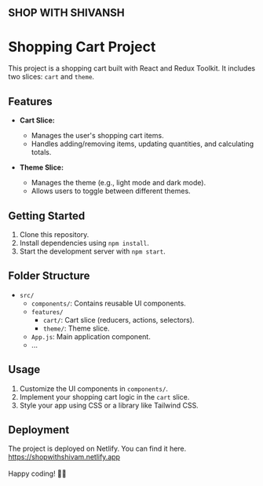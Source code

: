 ## SHOP WITH SHIVANSH
# Shopping Cart Project

This project is a shopping cart built with React and Redux Toolkit. It includes two slices: `cart` and `theme`.

## Features

- **Cart Slice:**
  - Manages the user's shopping cart items.
  - Handles adding/removing items, updating quantities, and calculating totals.

- **Theme Slice:**
  - Manages the theme (e.g., light mode and dark mode).
  - Allows users to toggle between different themes.

## Getting Started

1. Clone this repository.
2. Install dependencies using `npm install`.
3. Start the development server with `npm start`.

## Folder Structure

- `src/`
  - `components/`: Contains reusable UI components.
  - `features/`
    - `cart/`: Cart slice (reducers, actions, selectors).
    - `theme/`: Theme slice.
  - `App.js`: Main application component.
  - ...

## Usage

1. Customize the UI components in `components/`.
2. Implement your shopping cart logic in the `cart` slice.
3. Style your app using CSS or a library like Tailwind CSS.

## Deployment

The project is deployed on Netlify. You can find it here.<br>
https://shopwithshivam.netlify.app <br><br>
 Happy coding! 🛒🚀
